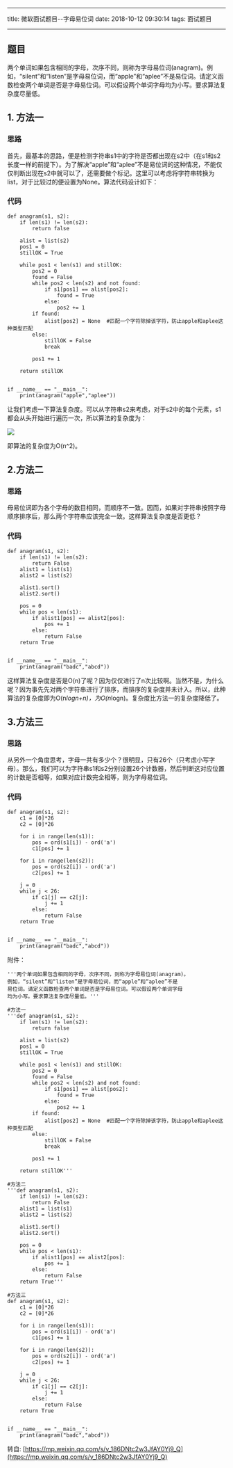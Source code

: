 
---

title:  微软面试题目--字母易位词
date: 2018-10-12 09:30:14
tags: 面试题目

---

## 题目

两个单词如果包含相同的字母，次序不同，则称为字母易位词(anagram)。例如，“silent”和“listen”是字母易位词，而“apple”和“aplee”不是易位词。请定义函数检查两个单词是否是字母易位词。可以假设两个单词字母均为小写。要求算法复杂度尽量低。 <!--more-->

## 1. 方法一

### 思路

首先，最基本的思路，便是检测字符串s1中的字符是否都出现在s2中（在s1和s2长度一样的前提下）。为了解决“apple”和“aplee”不是易位词的这种情况，不能仅仅判断出现在s2中就可以了，还需要做个标记。这里可以考虑将字符串转换为list，对于比较过的便设置为None。算法代码设计如下：

### 代码

	def anagram(s1, s2):
	    if len(s1) != len(s2):
	        return false
	
	    alist = list(s2)
	    pos1 = 0
	    stillOK = True
	
	    while pos1 < len(s1) and stillOK:
	        pos2 = 0
	        found = False
	        while pos2 < len(s2) and not found:
	            if s1[pos1] == alist[pos2]:
	                found = True
	            else:
	                pos2 += 1
	        if found:
	            alist[pos2] = None  #匹配一个字符除掉该字符，防止apple和aplee这种类型匹配
	        else:
	            stillOK = False
	            break
	
	        pos1 += 1
	
	    return stillOK
	
	
	if __name__ == "__main__":
	    print(anagram("apple","aplee"))


让我们考虑一下算法复杂度。可以从字符串s2来考虑，对于s2中的每个元素，s1都会从头开始进行遍历一次，所以算法的复杂度为：

![](https://i.imgur.com/Ii9lxvR.png)

即算法的复杂度为O(n^2)。

## 2.方法二

### 思路

母易位词即为各个字母的数目相同，而顺序不一致。因而，如果对字符串按照字母顺序排序后，那么两个字符串应该完全一致。这样算法复杂度是否更低？

### 代码
	
	def anagram(s1, s2):
	    if len(s1) != len(s2):
	        return False
	    alist1 = list(s1)
	    alist2 = list(s2)
	
	    alist1.sort()
	    alist2.sort()
	
	    pos = 0
	    while pos < len(s1):
	        if alist1[pos] == alist2[pos]:
	            pos += 1
	        else:
	            return False
	    return True
	
	
	if __name__ == "__main__":
	    print(anagram("badc","abcd"))


这样算法复杂度是否是O(n)了呢？因为仅仅进行了n次比较啊。当然不是，为什么呢？因为事先先对两个字符串进行了排序，而排序的复杂度并未计入。所以，此种算法的复杂度即为O(n*logn+n)，为O(n*logn)。复杂度比方法一的复杂度降低了。

## 3.方法三

### 思路

从另外一个角度思考，字母一共有多少个？很明显，只有26个（只考虑小写字母）。那么，我们可以为字符串s1和s2分别设置26个计数器，然后判断这对应位置的计数是否相等，如果对应计数完全相等，则为字母易位词。

### 代码

	def anagram(s1, s2):
	    c1 = [0]*26
	    c2 = [0]*26
	
	    for i in range(len(s1)):
	        pos = ord(s1[i]) - ord('a')
	        c1[pos] += 1
	
	    for i in range(len(s2)):
	        pos = ord(s2[i]) - ord('a')
	        c2[pos] += 1
	
	    j = 0
	    while j < 26:
	        if c1[j] == c2[j]:
	            j += 1
	        else:
	            return False
	    return True
	        
	
	if __name__ == "__main__":
	    print(anagram("badc","abcd"))

附件：

	'''两个单词如果包含相同的字母，次序不同，则称为字母易位词(anagram)。
	例如，“silent”和“listen”是字母易位词，而“apple”和“aplee”不是
	易位词。请定义函数检查两个单词是否是字母易位词。可以假设两个单词字母
	均为小写。要求算法复杂度尽量低。'''
	
	#方法一
	'''def anagram(s1, s2):
	    if len(s1) != len(s2):
	        return false
	
	    alist = list(s2)
	    pos1 = 0
	    stillOK = True
	
	    while pos1 < len(s1) and stillOK:
	        pos2 = 0
	        found = False
	        while pos2 < len(s2) and not found:
	            if s1[pos1] == alist[pos2]:
	                found = True
	            else:
	                pos2 += 1
	        if found:
	            alist[pos2] = None  #匹配一个字符除掉该字符，防止apple和aplee这种类型匹配
	        else:
	            stillOK = False
	            break
	
	        pos1 += 1
	
	    return stillOK'''
	
	#方法二
	'''def anagram(s1, s2):
	    if len(s1) != len(s2):
	        return False
	    alist1 = list(s1)
	    alist2 = list(s2)
	
	    alist1.sort()
	    alist2.sort()
	
	    pos = 0
	    while pos < len(s1):
	        if alist1[pos] == alist2[pos]:
	            pos += 1
	        else:
	            return False
	    return True'''
	
	#方法三
	def anagram(s1, s2):
	    c1 = [0]*26
	    c2 = [0]*26
	
	    for i in range(len(s1)):
	        pos = ord(s1[i]) - ord('a')
	        c1[pos] += 1
	
	    for i in range(len(s2)):
	        pos = ord(s2[i]) - ord('a')
	        c2[pos] += 1
	
	    j = 0
	    while j < 26:
	        if c1[j] == c2[j]:
	            j += 1
	        else:
	            return False
	    return True
	        
	
	if __name__ == "__main__":
	    print(anagram("badc","abcd"))



转自: [https://mp.weixin.qq.com/s/v_186DNtc2w3JfAY0Yj9_Q](https://mp.weixin.qq.com/s/v_186DNtc2w3JfAY0Yj9_Q)